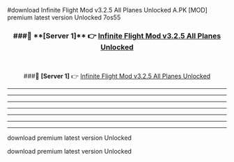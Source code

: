#download Infinite Flight Mod v3.2.5 All Planes Unlocked A.PK [MOD] premium latest version Unlocked 7os55 



<div align="center">
<h3>###🔹 **[Server 1]** 👉 <a href="https://download1apk.web.app/">Infinite Flight Mod v3.2.5 All Planes Unlocked</a></h3><br>


###🔹 **[Server 1]** 👉 <a href="https://download1apk.web.app/">Infinite Flight Mod v3.2.5 All Planes Unlocked</a></h3>
</div>



----------------------------------------------------------

----------------------------------------------------------

----------------------------------------------------------

----------------------------------------------------------

----------------------------------------------------------

----------------------------------------------------------

----------------------------------------------------------

download premium latest version Unlocked

download premium latest version Unlocked

